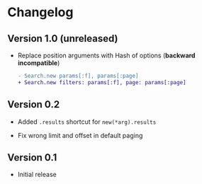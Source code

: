 # Changelog

## Version 1.0 (unreleased)

* Replace position arguments with Hash of options (__backward incompatible__)

  ```diff
  - Search.new params[:f], params[:page]
  + Search.new filters: params[:f], page: params[:page]
  ```

## Version 0.2

* Added `.results` shortcut for `new(*arg).results`

* Fix wrong limit and offset in default paging

## Version 0.1

* Initial release
